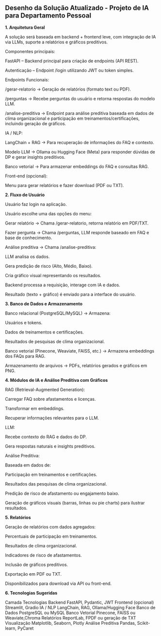 ## Desenho da Solução Atualizado - Projeto de IA para Departamento Pessoal

**1. Arquitetura Geral**

A solução será baseada em backend + frontend leve, com integração de IA via LLMs, suporte a relatórios e gráficos preditivos.

Componentes principais:

FastAPI – Backend principal para criação de endpoints (API REST).

Autenticação – Endpoint /login utilizando JWT ou token simples.

Endpoints Funcionais:

/gerar-relatorio → Geração de relatórios (formato text ou PDF).

/perguntas → Recebe perguntas do usuário e retorna respostas do modelo LLM.

/analise-preditiva → Endpoint para análise preditiva baseada em dados de clima organizacional e participação em treinamentos/certificações, incluindo geração de gráficos.

IA / NLP:

LangChain + RAG → Para recuperação de informações do FAQ e contexto.

Modelo LLM → Ollama ou Hugging Face (Meta) para responder dúvidas de DP e gerar insights preditivos.

Banco vetorial → Para armazenar embeddings do FAQ e consultas RAG.

Front-end (opcional):

Menu para gerar relatórios e fazer download (PDF ou TXT).

**2. Fluxo de Usuário**

Usuário faz login na aplicação.

Usuário escolhe uma das opções do menu:

Gerar relatório → Chama /gerar-relatorio, retorna relatório em PDF/TXT.

Fazer pergunta → Chama /perguntas, LLM responde baseado em FAQ e base de conhecimento.

Análise preditiva → Chama /analise-preditiva:

LLM analisa os dados.

Gera predição de risco (Alto, Médio, Baixo).

Cria gráfico visual representando os resultados.

Backend processa a requisição, interage com IA e dados.

Resultado (texto + gráfico) é enviado para a interface do usuário.

**3. Banco de Dados e Armazenamento**

Banco relacional (PostgreSQL/MySQL) → Armazena:

Usuários e tokens.

Dados de treinamentos e certificações.

Resultados de pesquisas de clima organizacional.

Banco vetorial (Pinecone, Weaviate, FAISS, etc.) → Armazena embeddings dos FAQs para RAG.

Armazenamento de arquivos → PDFs, relatórios gerados e gráficos em PNG.

**4. Módulos de IA e Análise Preditiva com Gráficos**

RAG (Retrieval-Augmented Generation):

Carregar FAQ sobre afastamentos e licenças.

Transformar em embeddings.

Recuperar informações relevantes para o LLM.

LLM:

Recebe contexto do RAG e dados do DP.

Gera respostas naturais e insights preditivos.

Análise Preditiva:

Baseada em dados de:

Participação em treinamentos e certificações.

Resultados das pesquisas de clima organizacional.

Predição de risco de afastamento ou engajamento baixo.

Geração de gráficos visuais (barras, linhas ou pie charts) para ilustrar resultados.

**5. Relatórios**

Geração de relatórios com dados agregados:

Percentuais de participação em treinamentos.

Resultados de clima organizacional.

Indicadores de risco de afastamentos.

Inclusão de gráficos preditivos.

Exportação em PDF ou TXT.

Disponibilizados para download via API ou front-end.

**6. Tecnologias Sugeridas**

Camada	Tecnologias
Backend	FastAPI, Pydantic, JWT
Frontend (opcional)	Streamlit, Gradio
IA / NLP	LangChain, RAG, Ollama/Hugging Face
Banco de Dados	PostgreSQL ou MySQL
Banco Vetorial	Pinecone, FAISS ou Weaviate,Chroma
Relatórios	ReportLab, FPDF ou geração de TXT
Visualização	Matplotlib, Seaborn, Plotly
Análise Preditiva	Pandas, Scikit-learn, PyCaret